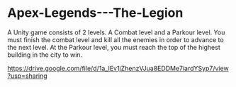 # Apex-Legends---The-Legion
A Unity game consists of 2 levels. A Combat level and a Parkour level. You must finish the combat level and kill all the enemies in order to advance to the next level. At the Parkour level, you must reach the top of the highest building in the city to win. 

https://drive.google.com/file/d/1a_IEv1jZhenzVJua8EDDMe7iardYSyp7/view?usp=sharing
